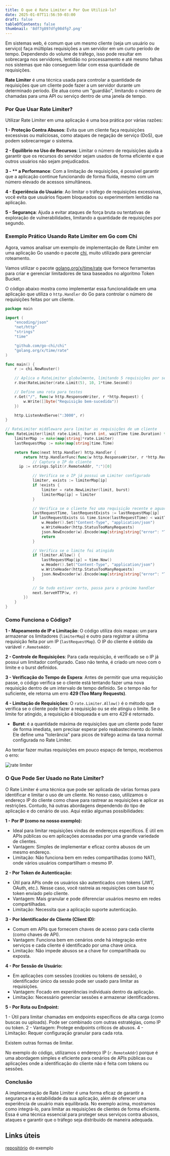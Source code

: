 ```yaml
---
title: O que é Rate Limiter e Por Que Utilizá-lo?
date: 2025-01-07T11:56:59-03:00
draft: false
tableOfContents: false
thumbnail: '8df7g897dfg98dfg7.png'
---
```


Em sistemas web, é comum que um mesmo cliente (seja um usuário ou serviço) faça múltiplas requisições a um servidor em um curto período de tempo. Dependendo do volume de tráfego, isso pode resultar em sobrecarga nos servidores, lentidão no processamento e até mesmo falhas nos sistemas que não conseguem lidar com essa quantidade de requisições.

**Rate Limiter** é uma técnica usada para controlar a quantidade de requisições que um cliente pode fazer a um servidor durante um determinado período. Ele atua como um "guardião", limitando o número de chamadas para uma API ou serviço dentro de uma janela de tempo.

### Por Que Usar Rate Limiter?

Utilizar Rate Limiter em uma aplicação é uma boa prática por várias razões:

**1 - Proteção Contra Abusos**: Evita que um cliente faça requisições excessivas ou maliciosas, como ataques de negação de serviço (DoS), que podem sobrecarregar o sistema.

**2 - Equilíbrio no Uso de Recursos**: Limitar o número de requisições ajuda a garantir que os recursos do servidor sejam usados de forma eficiente e que outros usuários não sejam prejudicados.

**3 - ** a Performance**: Com a limitação de requisições, é possível garantir que a aplicação continue funcionando de forma fluída, mesmo com um número elevado de acessos simultâneos.

**4 - Experiência do Usuário**: Ao limitar o tráfego de requisições excessivas, você evita que usuários fiquem bloqueados ou experimentem lentidão na aplicação.

**5 - Segurança**: Ajuda a evitar ataques de força bruta ou tentativas de exploração de vulnerabilidades, limitando a quantidade de requisições por segundo.

### Exemplo Prático Usando Rate Limiter em Go com Chi

Agora, vamos analisar um exemplo de implementação de Rate Limiter em uma aplicação Go usando o pacote [chi](https://github.com/go-chi/chi), muito utilizado para gerenciar roteamento.

Vamos utilizar o pacote [golang.org/x/time/rate](https://pkg.go.dev/golang.org/x/time/rate) que fornece ferramentas para criar e gerenciar limitadores de taxa baseados no algoritmo Token Bucket.

O código abaixo mostra como implementar essa funcionalidade em uma aplicação que utiliza o `http.Handler` do Go para controlar o número de requisições feitas por um cliente.


```go
package main

import (
	"encoding/json"
	"net/http"
	"strings"
	"time"

	"github.com/go-chi/chi"
	"golang.org/x/time/rate"
)

func main() {
	r := chi.NewRouter()

	// Aplica o RateLimiter globalmente, limitando 5 requisições por segundo e um burst de 10 requisições
	r.Use(RateLimiter(rate.Limit(5), 10, 1*time.Second))

	// Define uma rota para testes
	r.Get("/", func(w http.ResponseWriter, r *http.Request) {
		w.Write([]byte("Requisição bem-sucedida"))
	})

	http.ListenAndServe(":3000", r)
}

// RateLimiter middleware para limitar as requisições de um cliente
func RateLimiter(limit rate.Limit, burst int, waitTime time.Duration) func(next http.Handler) http.Handler {
	limiterMap := make(map[string]*rate.Limiter)
	lastRequestMap := make(map[string]time.Time)

	return func(next http.Handler) http.Handler {
		return http.HandlerFunc(func(w http.ResponseWriter, r *http.Request) {
			// Captura o IP do cliente
      ip := strings.Split(r.RemoteAddr, ":")[0]

			// Verifica se o IP já possui um Limiter configurado
			limiter, exists := limiterMap[ip]
			if !exists {
				limiter = rate.NewLimiter(limit, burst)
				limiterMap[ip] = limiter
			}

			// Verifica se o cliente fez uma requisição recente e aguarda o tempo de espera, se necessário
			lastRequestTime, lastRequestExists := lastRequestMap[ip]
			if lastRequestExists && time.Since(lastRequestTime) < waitTime {
				w.Header().Set("Content-Type", "application/json")
				w.WriteHeader(http.StatusTooManyRequests)
				json.NewEncoder(w).Encode(map[string]string{"error": "Too many requests"})
				return
			}

			// Verifica se o limite foi atingido
			if !limiter.Allow() {
				lastRequestMap[ip] = time.Now()
				w.Header().Set("Content-Type", "application/json")
				w.WriteHeader(http.StatusTooManyRequests)
				json.NewEncoder(w).Encode(map[string]string{"error": "Too many requests"})
			}

			// Se tudo estiver certo, passa para o próximo handler
			next.ServeHTTP(w, r)
		})
	}
}
```

### Como Funciona o Código?

**1 - Mapeamento de IP e Limitação**: O código utiliza dois mapas: um para armazenar os limitadores (`limiterMap`) e outro para registrar a última requisição feita por um IP (`lastRequestMap`). O IP do cliente é obtido da variável `r.RemoteAddr`.

**2 - Controle de Requisições**: Para cada requisição, é verificado se o IP já possui um limitador configurado. Caso não tenha, é criado um novo com o limite e o burst definidos.

**3 - Verificação do Tempo de Espera**: Antes de permitir que uma requisição passe, o código verifica se o cliente está tentando fazer uma nova requisição dentro de um intervalo de tempo definido. Se o tempo não for suficiente, ele retorna um erro **429 (Too Many Requests)**.

**4 - Limitação de Requisições**: O `rate.Limiter.Allow()` é o método que verifica se o cliente pode fazer a requisição ou se ele atingiu o limite. Se o limite for atingido, a requisição é bloqueada e um erro 429 é retornado.

- **Burst**: é a quantidade máxima de requisições que um cliente pode fazer de forma imediata, sem precisar esperar pelo reabastecimento do limite. Ele define uma "tolerância" para picos de tráfego acima da taxa normal configurada no Rate Limiter.

Ao tentar fazer muitas requisições em pouco espaço de tempo, recebemos o erro:

![rate limiter](fg45fgFgfgh5edwvb.png)

### O Que Pode Ser Usado no Rate Limiter?

O Rate Limiter é uma técnica que pode ser aplicada de várias formas para identificar e limitar o uso de um cliente. No nosso caso, utilizamos o endereço IP do cliente como chave para rastrear as requisições e aplicar as restrições. Contudo, há outras abordagens dependendo do tipo de aplicação e do cenário de uso. Aqui estão algumas possibilidades:

**1 - Por IP (como no nosso exemplo):**

- Ideal para limitar requisições vindas de endereços específicos. É útil em APIs públicas ou em aplicações acessadas por uma grande variedade de clientes.
- Vantagem: Simples de implementar e eficaz contra abusos de um mesmo endereço.
- Limitação: Não funciona bem em redes compartilhadas (como NAT), onde vários usuários compartilham o mesmo IP.

**2 - Por Token de Autenticação:**

- Útil para APIs onde os usuários são autenticados com tokens (JWT, OAuth, etc.). Nesse caso, você rastreia as requisições com base no token enviado pelo cliente.
- Vantagem: Mais granular e pode diferenciar usuários mesmo em redes compartilhadas.
- Limitação: Necessita que a aplicação suporte autenticação.

**3 - Por Identificador de Cliente (Client ID):**

- Comum em APIs que fornecem chaves de acesso para cada cliente (como chaves de API).
- Vantagem: Funciona bem em cenários onde há integração entre serviços e cada cliente é identificado por uma chave única.
- Limitação: Não impede abusos se a chave for compartilhada ou exposta.

**4 - Por Sessão de Usuário:**

- Em aplicações com sessões (cookies ou tokens de sessão), o identificador único da sessão pode ser usado para limitar as requisições.
- Vantagem: Focado em experiências individuais dentro da aplicação.
- Limitação: Necessário gerenciar sessões e armazenar identificadores.

**5 - Por Rota ou Endpoint:**

1 - Útil para limitar chamadas em endpoints específicos de alta carga (como buscas ou uploads). Pode ser combinado com outras estratégias, como IP ou token.
2 - Vantagem: Protege endpoints críticos de abusos.
4 - Limitação: Requer configuração granular para cada rota.

Existem outras formas de limitar.

No exemplo do código, utilizamos o endereço IP (`r.RemoteAddr`) porque é uma abordagem simples e eficiente para cenários de APIs públicas ou aplicações onde a identificação do cliente não é feita com tokens ou sessões.

### Conclusão

A implementação de Rate Limiter é uma forma eficaz de garantir a segurança e a estabilidade da sua aplicação, além de oferecer uma experiência de usuário mais equilibrada. No exemplo acima, mostramos como integrá-lo, para limitar as requisições de clientes de forma eficiente.
Essa é uma técnica essencial para proteger seus serviços contra abusos, ataques e garantir que o tráfego seja distribuído de maneira adequada.

## Links úteis

[repositório](https://github.com/wiliamvj/rate-limiter) do exemplo